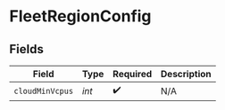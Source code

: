 # FleetRegionConfig


## Fields

| Field              | Type               | Required           | Description        |
| ------------------ | ------------------ | ------------------ | ------------------ |
| `cloudMinVcpus`    | *int*              | :heavy_check_mark: | N/A                |